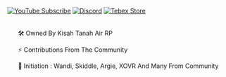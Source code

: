 [![YouTube Subscribe](https://img.shields.io/badge/YouTube-Subscribe-red?style=for-the-badge&logo=youtube)](https://www.youtube.com/@kisahtanahairrp)
[![Discord](https://img.shields.io/badge/Discord-Join-blue?style=for-the-badge&logo=discord)](https://discord.gg/kitarp)
[![Tebex Store](https://img.shields.io/badge/Tebex-Store-green?style=for-the-badge&logo=shopify)](https://kitarp2025.tebex.io/)


<div style="display: flex; flex-wrap: wrap; justify-content: center; text-align: left; margin-bottom: 15px;">
    <div style="margin: 5px;">
        <p>🛠️ Owned By Kisah Tanah Air RP</p>
        <p>⚡ Contributions From The Community</p>
        <p>🔧 Initiation : Wandi, Skiddle, Argie, XOVR And Many From Community</p>
    </div>
</div>
